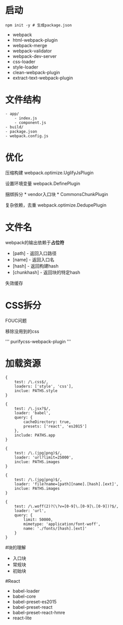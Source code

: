 # 启动

```
npm init -y # 生成package.json
```


* webpack
* html-webpack-plugin
* webpack-merge
* webpack-validator
* webpack-dev-server
* css-loader
* style-loader
* clean-webpack-plugin
* extract-text-webpack-plugin
	
	

# 文件结构

```
- app/
	- index.js
	- component.js
- build/
- package.json
- webpack.config.js
``` 


# 优化

压缩构建
webpack.optimize.UglifyJsPlugin

设置环境变量
webpack.DefinePlugin

捆绑拆分
	* vendor入口块
	* CommonsChunkPlugin

复杂依赖，去重
webpack.optimize.DedupePlugin


# 文件名

webpack的输出依赖于**占位符**

- [path] - 返回入口路径
- [name] - 返回入口名
- [hash] - 返回构建hash
- [chunkhash] - 返回块的特定hash

失效缓存


# CSS拆分

FOUC问题

移除没用到的css

'''
purifycss-webpack-plugin
'''

# 加载资源


```
{
	test: /\.css$/,
	loaders: ['style', 'css'],
	inclue: PATHS.style
}

{
	test: /\.jsx?$/,
	loader: 'babel',
	query: {
		cacheDirectory: true,
		presets: ['react', 'es2015']
	},
	include: PATHS.app
}

{
	test: /\.(jpg|png)$/,
	loader: 'url?limit=25000',
	inclue: PATHS.images
}

{
	test: /\.(jpg|png)$/,
	loader: 'file?name=[path][name].[hash].[ext]',
	inclue: PATHS.images
}

{
	test: /\.woff(2)?(\?v=[0-9]\.[0-9]\.[0-9])?$/,
	loader: 'url',
	query: {
		limit: 50000,
		mimetype: 'application/font-woff',
		name: './fonts/[hash].[ext]'
	}
}
```

#块的理解

* 入口块
* 常规块
* 初始块

#React

* babel-loader
* babel-core
* babel-preset-es2015
* babel-preset-react
* babel-preset-react-hmre
* react-lite

